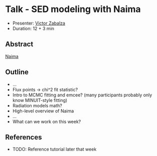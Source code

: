 # Talk - SED modeling with Naima

* Presenter: [Victor Zabalza](https://github.com/zblz/)
* Duration: 12 + 3 min

## Abstract

[Naima](https://github.com/zblz/naima)

## Outline

* ...
* Flux points -> chi^2 fit statistic?
* Intro to MCMC fitting and emcee?
  (many participants probably only know MINUIT-style fitting)
* Radiation models math?
* High-level overview of Naima
* ...
* What can we work on this week?

## References

* TODO: Reference tutorial later that week
